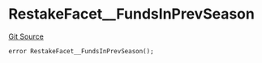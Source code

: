 # RestakeFacet__FundsInPrevSeason
[Git Source](https://github.com/VaporFi/liquid-staking/blob/3b515db4cbed442e9d462b37141dae8e14c9c9d0/src/facets/RestakeFacet.sol)


```solidity
error RestakeFacet__FundsInPrevSeason();
```

